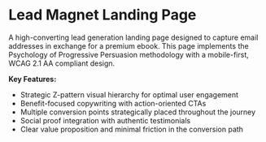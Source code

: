 # Lead Magnet Landing Page

A high-converting lead generation landing page designed to capture email addresses in exchange for a premium ebook. This page implements the Psychology of Progressive Persuasion methodology with a mobile-first, WCAG 2.1 AA compliant design.

**Key Features:**

- Strategic Z-pattern visual hierarchy for optimal user engagement
- Benefit-focused copywriting with action-oriented CTAs
- Multiple conversion points strategically placed throughout the journey
- Social proof integration with authentic testimonials
- Clear value proposition and minimal friction in the conversion path
